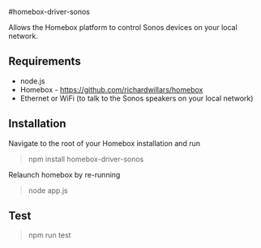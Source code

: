 #homebox-driver-sonos

Allows the Homebox platform to control Sonos devices on your local network.


## Requirements
- node.js
- Homebox - https://github.com/richardwillars/homebox
- Ethernet or WiFi (to talk to the Sonos speakers on your local network)

## Installation
Navigate to the root of your Homebox installation and run
> npm install homebox-driver-sonos

Relaunch homebox by re-running
> node app.js

## Test
> npm run test
